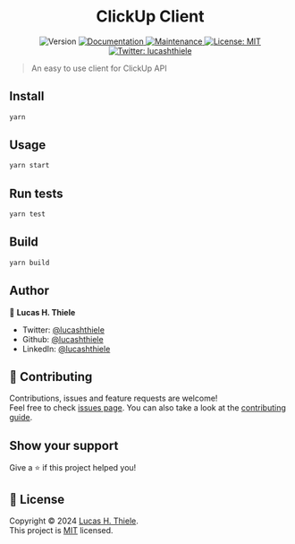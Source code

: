 <h1 align="center">ClickUp Client</h1>
<p align="center">
  <img alt="Version" src="https://img.shields.io/badge/version-0.0.1-blue.svg?cacheSeconds=2592000" />
  <a href="https://github.com/lucashthiele/clickup-client#readme" target="_blank">
    <img alt="Documentation" src="https://img.shields.io/badge/documentation-yes-brightgreen.svg" />
  </a>
  <a href="https://github.com/lucashthiele/clickup-client/graphs/commit-activity" target="_blank">
    <img alt="Maintenance" src="https://img.shields.io/badge/Maintained%3F-yes-green.svg" />
  </a>
  <a href="https://github.com/lucashthiele/clickup-client/blob/master/LICENSE" target="_blank">
    <img alt="License: MIT" src="https://img.shields.io/github/license/lucashthiele/clickup-client" />
  </a>
  <a href="https://twitter.com/lucashthiele" target="_blank">
    <img alt="Twitter: lucashthiele" src="https://img.shields.io/twitter/follow/lucashthiele.svg?style=social" />
  </a>
</p>

> An easy to use client for ClickUp API

## Install

```sh
yarn
```

## Usage

```sh
yarn start
```

## Run tests

```sh
yarn test
```

## Build

```sh
yarn build
```

## Author

👤 **Lucas H. Thiele**

* Twitter: [@lucashthiele](https://twitter.com/lucashthiele)
* Github: [@lucashthiele](https://github.com/lucashthiele)
* LinkedIn: [@lucashthiele](https://linkedin.com/in/lucashthiele)

## 🤝 Contributing

Contributions, issues and feature requests are welcome!<br />Feel free to check [issues page](https://github.com/lucashthiele/clickup-client/issues). You can also take a look at the [contributing guide](https://github.com/lucashthiele/clickup-client/blob/master/CONTRIBUTING.md).

## Show your support

Give a ⭐️ if this project helped you!

## 📝 License

Copyright © 2024 [Lucas H. Thiele](https://github.com/lucashthiele).<br />
This project is [MIT](https://github.com/lucashthiele/clickup-client/blob/master/LICENSE) licensed.
